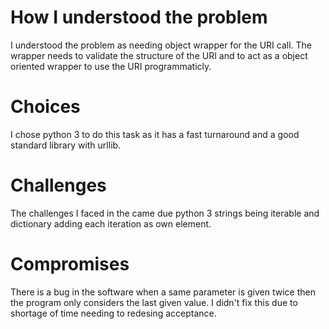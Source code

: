 # How I understood the problem

I understood the problem as needing object wrapper for the URI call. The wrapper needs to validate the structure of the URI and to act as a object oriented wrapper to use the URI programmaticly.

# Choices

I chose python 3 to do this task as it has a fast turnaround and a good standard library with urllib.

# Challenges

The challenges I faced in the came due python 3 strings being iterable and dictionary adding each iteration as own element.

# Compromises

There is a bug in the software when a same parameter is given twice then the program only considers the last given value. I didn't fix this due to shortage of time needing to redesing acceptance.
